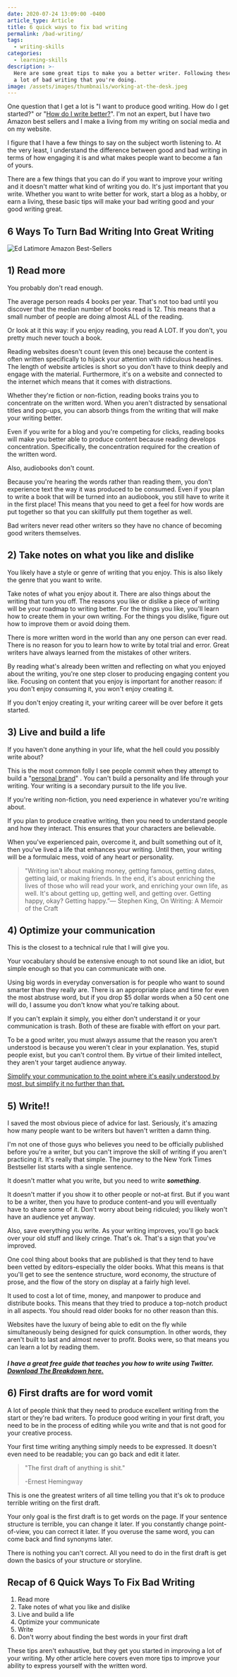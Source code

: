 ```yaml
---
date: 2020-07-24 13:09:00 -0400
article_type: Article
title: 6 quick ways to fix bad writing
permalink: /bad-writing/
tags:
  - writing-skills
categories:
  - learning-skills
description: >-
  Here are some great tips to make you a better writer. Following these will fix
  a lot of bad writing that you're doing.
image: /assets/images/thumbnails/working-at-the-desk.jpeg
---
```

One question that I get a lot is "I want to produce good writing. How do I get started?" or "[How do I write better?](/how-to-write-better-and-be-a-better-writer/)". I'm not an expert, but I have two Amazon best sellers and I make a living from my writing on social media and on my website.

I figure that I have a few things to say on the subject worth listening to. At the very least, I understand the difference between good and bad writing in terms of how engaging it is and what makes people want to become a fan of yours.

There are a few things that you can do if you want to improve your writing and it doesn't matter what kind of writing you do. It's just important that you write. Whether you want to write better for work, start a blog as a hobby, or earn a living, these basic tips will make your bad writing good and your good writing great.

## 6 Ways To Turn Bad Writing Into Great Writing

![Ed Latimore Amazon Best-Sellers](/assets/images/posts/best-selling-books.png "My two amazon best-selling books")

## 1) Read more

You probably don't read enough.

The average person reads 4 books per year. That's not too bad until you discover that the median number of books read is 12. This means that a small number of people are doing almost ALL of the reading.

Or look at it this way: if you enjoy reading, you read A LOT. If you don't, you pretty much never touch a book.

Reading websites doesn't count (even this one) because the content is often written specifically to hijack your attention with ridiculous headlines. The length of website articles is short so you don't have to think deeply and engage with the material. Furthermore, it's on a website and connected to the internet which means that it comes with distractions.

Whether they're fiction or non-fiction, reading books trains you to concentrate on the written word. When you aren't distracted by sensational titles and pop-ups, you can absorb things from the writing that will make your writing better.

Even if you write for a blog and you're competing for clicks, reading books will make you better able to produce content because reading develops concentration. Specifically, the concentration required for the creation of the written word.

Also, audiobooks don't count.

Because you're hearing the words rather than reading them, you don't experience text the way it was produced to be consumed. Even if you plan to write a book that will be turned into an audiobook, you still have to write it in the first place! This means that you need to get a feel for how words are put together so that you can skillfully put them together as well.

Bad writers never read other writers so they have no chance of becoming good writers themselves.

## 2) Take notes on what you like and dislike

You likely have a style or genre of writing that you enjoy. This is also likely the genre that you want to write.

Take notes of what you enjoy about it. There are also things about the writing that turn you off. The reasons you like or dislike a piece of writing will be your roadmap to writing better. For the things you like, you'll learn how to create them in your own writing. For the things you dislike, figure out how to improve them or avoid doing them.

There is more written word in the world than any one person can ever read. There is no reason for you to learn how to write by total trial and error. Great writers have always learned from the mistakes of other writers.

By reading what's already been written and reflecting on what you enjoyed about the writing, you're one step closer to producing engaging content you like. Focusing on content that you enjoy is important for another reason: if you don't enjoy consuming it, you won't enjoy creating it.

If you don't enjoy creating it, your writing career will be over before it gets started.

## 3) Live and build a life

If you haven't done anything in your life, what the hell could you possibly write about?

This is the most common folly I see people commit when they attempt to build a "[personal brand](https://edlatimore.com/how-to-build-a-personal-brand/)" . You can't build a personality and life through your writing. Your writing is a secondary pursuit to the life you live.

If you're writing non-fiction, you need experience in whatever you're writing about.

If you plan to produce creative writing, then you need to understand people and how they interact. This ensures that your characters are believable.

When you've experienced pain, overcome it, and built something out of it, then you've lived a life that enhances your writing. Until then, your writing will be a formulaic mess, void of any heart or personality.

> "Writing isn't about making money, getting famous, getting dates, getting laid, or making friends. In the end, it's about enriching the lives of those who will read your work, and enriching your own life, as well. It's about getting up, getting well, and getting over. Getting happy, okay? Getting happy.”― Stephen King, On Writing: A Memoir of the Craft

## 4) Optimize your communication

This is the closest to a technical rule that I will give you.

Your vocabulary should be extensive enough to not sound like an idiot, but simple enough so that you can communicate with one.

Using big words in everyday conversation is for people who want to sound smarter than they really are. There is an appropriate place and time for even the most abstruse word, but if you drop $5 dollar words when a 50 cent one will do, I assume you don't know what you're talking about.

If you can't explain it simply, you either don't understand it or your communication is trash. Both of these are fixable with effort on your part.

To be a good writer, you must always assume that the reason you aren't understood is because you weren't clear in your explanation. Yes, stupid people exist, but you can't control them. By virtue of their limited intellect, they aren't your target audience anyway.

[Simplify your communication to the point where it's easily understood by most, but simplify it no further than that.](/persuasive-writing/)

## 5) Write!!

I saved the most obvious piece of advice for last. Seriously, it's amazing how many people want to be writers but haven't written a damn thing.

I'm not one of those guys who believes you need to be officially published before you're a writer, but you can't improve the skill of writing if you aren't practicing it. It's really that simple. The journey to the New York Times Bestseller list starts with a single sentence.

It doesn't matter what you write, but you need to write ***something***.

It doesn't matter if you show it to other people or not–at first. But if you want to be a writer, then you have to produce content–and you will eventually have to share some of it. Don't worry about being ridiculed; you likely won't have an audience yet anyway.

Also, save everything you write. As your writing improves, you'll go back over your old stuff and likely cringe. That's ok. That's a sign that you've improved.

One cool thing about books that are published is that they tend to have been vetted by editors–especially the older books. What this means is that you'll get to see the sentence structure, word economy, the structure of prose, and the flow of the story on display at a fairly high level.

It used to cost a lot of time, money, and manpower to produce and distribute books. This means that they tried to produce a top-notch product in all aspects. You should read older books for no other reason than this.

Websites have the luxury of being able to edit on the fly while simultaneously being designed for quick consumption. In other words, they aren't built to last and almost never to profit. Books were, so that means you can learn a lot by reading them.

#### ***I have a great free guide that teaches you how to write using Twitter. [Download The Breakdown here.](/resources/the-breakdown/)***

## 6) First drafts are for word vomit

A lot of people think that they need to produce excellent writing from the start or they're bad writers. To produce good writing in your first draft, you need to be in the process of editing while you write and that is not good for your creative process.

Your first time writing anything simply needs to be expressed. It doesn't even need to be readable; you can go back and edit it later.&nbsp;

> "The first draft of anything is shit."
>
>
> \-Ernest Hemingway

This is one the greatest writers of all time telling you that it's ok to produce terrible writing on the first draft.

Your only goal is the first draft is to get words on the page. If your sentence structure is terrible, you can change it later. If you constantly change point-of-view, you can correct it later. If you overuse the same word, you can come back and find synonyms later.

There is nothing you can't correct. All you need to do in the first draft is get down the basics of your structure or storyline.

## Recap of 6 Quick Ways To Fix Bad Writing

1. Read more
2. Take notes of what you like and dislike
3. Live and build a life
4. Optimize your communicate
5. Write
6. Don't worry about finding the best words in your first draft

These tips aren't exhaustive, but they get you started in improving a lot of your writing. My other article here covers even more tips to improve your ability to express yourself with the written word.